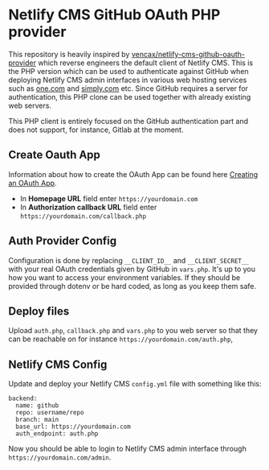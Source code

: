 # Netlify CMS GitHub OAuth PHP provider

This repository is heavily inspired by [vencax/netlify-cms-github-oauth-provider](https://github.com/vencax/netlify-cms-github-oauth-provider) which reverse engineers the default client of Netlify CMS. This is the PHP version which can be used to authenticate against GitHub when deploying Netlify CMS admin interfaces in various web hosting services such as [one.com](https://one.com) and [simply.com](https://simply.com) etc. Since GitHub requires a server for authentication, this PHP clone can be used together with already existing web servers.

This PHP client is entirely focused on the GitHub authentication part and does not support, for instance, Gitlab at the moment.

## Create Oauth App

Information about how to create the OAuth App can be found here [Creating an OAuth App](https://docs.github.com/en/developers/apps/building-oauth-apps/creating-an-oauth-app).

- In **Homepage URL** field enter `https://yourdomain.com`
- In **Authorization callback URL** field enter `https://yourdomain.com/callback.php`

## Auth Provider Config

Configuration is done by replacing `__CLIENT_ID__` and `__CLIENT_SECRET__` with your real OAuth credentials given by GitHub in `vars.php`. It's up to you how you want to access your environment variables. If they should be provided through dotenv or be hard coded, as long as you keep them safe.

## Deploy files

Upload `auth.php`, `callback.php` and `vars.php` to you web server so that they can be reachable on for instance `https://yourdomain.com/auth.php`,

## Netlify CMS Config

Update and deploy your Netlify CMS `config.yml` file with something like this:

```
backend:
  name: github
  repo: username/repo
  branch: main
  base_url: https://yourdomain.com
  auth_endpoint: auth.php
```

Now you should be able to login to Netlify CMS admin interface through `https://yourdomain.com/admin`.
